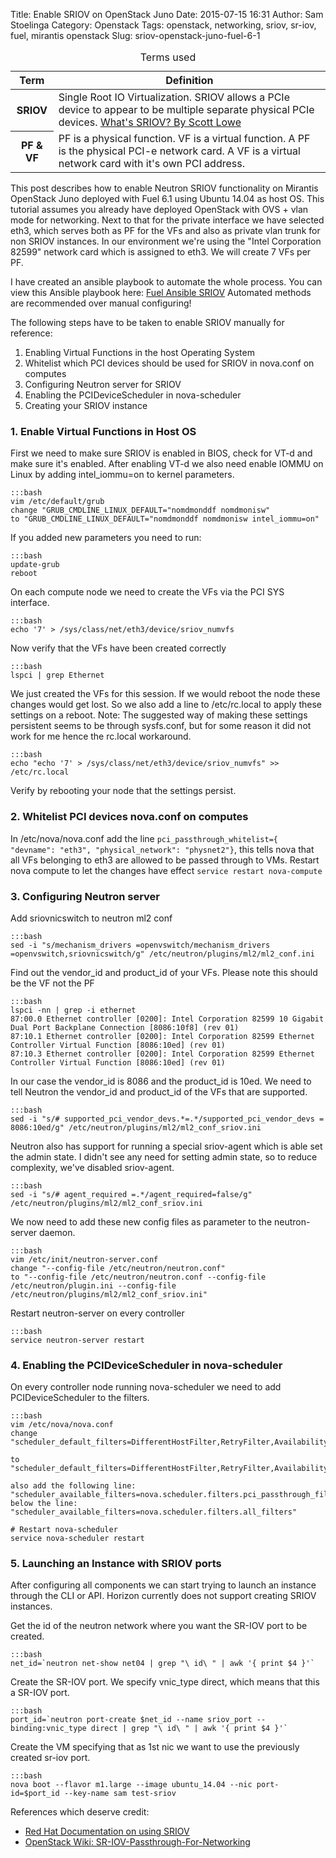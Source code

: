Title: Enable SRIOV on OpenStack Juno
Date: 2015-07-15 16:31
Author: Sam Stoelinga
Category: Openstack
Tags: openstack, networking, sriov, sr-iov, fuel, mirantis openstack
Slug: sriov-openstack-juno-fuel-6-1

<table class="table table-bordered table-hover">
<caption>Terms used</caption>
<thead>
<tr>
<th class="col-md-2">Term</th>
<th>Definition</th>
</tr>
<tbody>
<tr>
<th scope="row">SRIOV</th>
<td>Single Root IO Virtualization. SRIOV allows a PCIe device to appear to be multiple separate physical PCIe devices.
<a target="_blank" href="http://blog.scottlowe.org/2009/12/02/what-is-sr-iov/">What's SRIOV? By Scott Lowe</a></td>
</tr>
<tr><th scope="row">PF & VF</th><td>PF is a physical function. VF is a virtual function. 
A PF is the physical PCI-e network card. A VF is a virtual network card with it's own PCI address.</td>
</tr>
</tbody>
</table>


This post describes how to enable Neutron SRIOV functionality on Mirantis OpenStack Juno
deployed with Fuel 6.1 using Ubuntu 14.04 as host OS. This tutorial assumes you already have deployed OpenStack with
OVS + vlan mode for networking. Next to that for the private interface we have selected
eth3, which serves both as PF for the VFs and also as private vlan trunk for non SRIOV
instances. In our environment we're using the "Intel Corporation 82599" network card which is assigned to eth3.
We will create 7 VFs per PF.

I have created an ansible playbook to automate the whole process.
You can view this Ansible playbook here: [Fuel Ansible SRIOV](https://github.com/samos123/fuel-ansible-sriov)
Automated methods are recommended over manual configuring!

The following steps have to be taken to enable SRIOV manually for reference:
<ol>
<li>Enabling Virtual Functions in the host Operating System</li>
<li>Whitelist which PCI devices should be used for SRIOV in nova.conf on computes</li>
<li>Configuring Neutron server for SRIOV</li>
<li>Enabling the PCIDeviceScheduler in nova-scheduler</li>
<li>Creating your SRIOV instance</li>
</ol>

### 1. Enable Virtual Functions in Host OS
First we need to make sure SRIOV is enabled in BIOS, check for VT-d and make sure it's enabled.
After enabling VT-d we also need enable IOMMU on Linux by adding intel\_iommu=on to kernel parameters.

    :::bash
    vim /etc/default/grub
    change "GRUB_CMDLINE_LINUX_DEFAULT="nomdmonddf nomdmonisw"
    to "GRUB_CMDLINE_LINUX_DEFAULT="nomdmonddf nomdmonisw intel_iommu=on"

If you added new parameters you need to run:
    
    :::bash
    update-grub
    reboot

On each compute node we need to create the VFs via the PCI SYS interface.

    :::bash
    echo '7' > /sys/class/net/eth3/device/sriov_numvfs

Now verify that the VFs have been created correctly

    :::bash
    lspci | grep Ethernet
    

We just created the VFs for this session. If we would reboot the node these changes would get lost.
So we also add a line to /etc/rc.local to apply these settings on a reboot.
Note: The suggested way of making these settings persistent seems to be through sysfs.conf, but
for some reason it did not work for me hence the rc.local workaround.

    :::bash
    echo "echo '7' > /sys/class/net/eth3/device/sriov_numvfs" >> /etc/rc.local

Verify by rebooting your node that the settings persist.

### 2. Whitelist PCI devices nova.conf on computes

In /etc/nova/nova.conf add the line `pci_passthrough_whitelist={ "devname": "eth3", "physical_network": "physnet2"}`, this tells nova
that all VFs belonging to eth3 are allowed to be passed through to VMs. Restart nova compute to let the changes have effect
`service restart nova-compute`


### 3. Configuring Neutron server
Add sriovnicswitch to neutron ml2 conf

    :::bash
    sed -i "s/mechanism_drivers =openvswitch/mechanism_drivers =openvswitch,sriovnicswitch/g" /etc/neutron/plugins/ml2/ml2_conf.ini

Find out the vendor\_id and product\_id of your VFs. Please note this should be the VF not the PF

    :::bash
    lspci -nn | grep -i ethernet
    87:00.0 Ethernet controller [0200]: Intel Corporation 82599 10 Gigabit Dual Port Backplane Connection [8086:10f8] (rev 01)
    87:10.1 Ethernet controller [0200]: Intel Corporation 82599 Ethernet Controller Virtual Function [8086:10ed] (rev 01)
    87:10.3 Ethernet controller [0200]: Intel Corporation 82599 Ethernet Controller Virtual Function [8086:10ed] (rev 01)

In our case the vendor\_id is 8086 and the product\_id is 10ed. We need to tell Neutron the vendor\_id and product\_id of
the VFs that are supported.

    :::bash
    sed -i "s/# supported_pci_vendor_devs.*=.*/supported_pci_vendor_devs = 8086:10ed/g" /etc/neutron/plugins/ml2/ml2_conf_sriov.ini

Neutron also has support for running a special sriov-agent which is able set the admin state. I didn't see
any need for setting admin state, so to reduce complexity, we've disabled sriov-agent. 

    :::bash
    sed -i "s/# agent_required =.*/agent_required=false/g" /etc/neutron/plugins/ml2/ml2_conf_sriov.ini

We now need to add these new config files as parameter to the neutron-server daemon.

    :::bash
    vim /etc/init/neutron-server.conf
    change "--config-file /etc/neutron/neutron.conf"
    to "--config-file /etc/neutron/neutron.conf --config-file /etc/neutron/plugin.ini --config-file /etc/neutron/plugins/ml2/ml2_conf_sriov.ini"

Restart neutron-server on every controller

    :::bash
    service neutron-server restart


### 4. Enabling the PCIDeviceScheduler in nova-scheduler
On every controller node running nova-scheduler we need to add PCIDeviceScheduler to the filters.

    :::bash
    vim /etc/nova/nova.conf
    change "scheduler_default_filters=DifferentHostFilter,RetryFilter,AvailabilityZoneFilter,RamFilter,CoreFilter,DiskFilter,ComputeFilter,ComputeCapabilitiesFilter,ImagePropertiesFilter,ServerGroupAntiAffinityFilter,ServerGroupAffinityFilter"

    to "scheduler_default_filters=DifferentHostFilter,RetryFilter,AvailabilityZoneFilter,RamFilter,CoreFilter,DiskFilter,ComputeFilter,ComputeCapabilitiesFilter,ImagePropertiesFilter,ServerGroupAntiAffinityFilter,ServerGroupAffinityFilter,PciPassthroughFilter"

    also add the following line: "scheduler_available_filters=nova.scheduler.filters.pci_passthrough_filter.PciPassthroughFilter"
    below the line: "scheduler_available_filters=nova.scheduler.filters.all_filters"

    # Restart nova-scheduler
    service nova-scheduler restart

### 5. Launching an Instance with SRIOV ports
After configuring all components we can start trying to launch an instance through the CLI or API.
Horizon currently does not support creating SRIOV instances.

Get the id of the neutron network where you want the SR-IOV port to be created.

    :::bash
    net_id=`neutron net-show net04 | grep "\ id\ " | awk '{ print $4 }'`

Create the SR-IOV port. We specify vnic\_type direct, which means that this a SR-IOV port.

    :::bash
    port_id=`neutron port-create $net_id --name sriov_port --binding:vnic_type direct | grep "\ id\ " | awk '{ print $4 }'`

Create the VM specifying that as 1st nic we want to use the previously created sr-iov port.

    :::bash
    nova boot --flavor m1.large --image ubuntu_14.04 --nic port-id=$port_id --key-name sam test-sriov

References which deserve credit:
* [Red Hat Documentation on using SRIOV](https://access.redhat.com/documentation/en-US/Red_Hat_Enterprise_Linux/6/html/Virtualization_Host_Configuration_and_Guest_Installation_Guide/sect-Virtualization_Host_Configuration_and_Guest_Installation_Guide-SR_IOV-How_SR_IOV_Libvirt_Works.html)
* [OpenStack Wiki: SR-IOV-Passthrough-For-Networking](https://wiki.openstack.org/wiki/SR-IOV-Passthrough-For-Networking)
